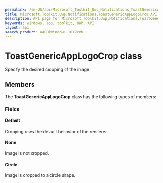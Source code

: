 ```yaml
---
permalink: /en-US/api/Microsoft_Toolkit_Uwp_Notifications_ToastGenericAppLogoCrop.htm
title: Microsoft.Toolkit.Uwp.Notifications.ToastGenericAppLogoCrop API 
description: API page for Microsoft.Toolkit.Uwp.Notifications.ToastGenericAppLogoCrop
keywords: windows, app, toolkit, UWP, API
layout: api
search.product: eADQiWindows 10XVcnh
---
```



# ToastGenericAppLogoCrop class

Specify the desired cropping of the image.

## Members

The **ToastGenericAppLogoCrop** class has the following types of members:

### Fields

#### Default

Cropping uses the default behavior of the renderer.



#### None

Image is not cropped.



#### Circle

Image is cropped to a circle shape.


